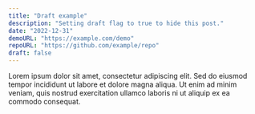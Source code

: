 ```yaml
---
title: "Draft example"
description: "Setting draft flag to true to hide this post."
date: "2022-12-31"
demoURL: "https://example.com/demo"
repoURL: "https://github.com/example/repo"
draft: false
---
```




Lorem ipsum dolor sit amet, consectetur adipiscing elit. Sed do eiusmod tempor incididunt ut labore et dolore magna aliqua. Ut enim
 ad minim veniam, quis nostrud exercitation ullamco laboris ni ut aliquip ex ea commodo consequat.
